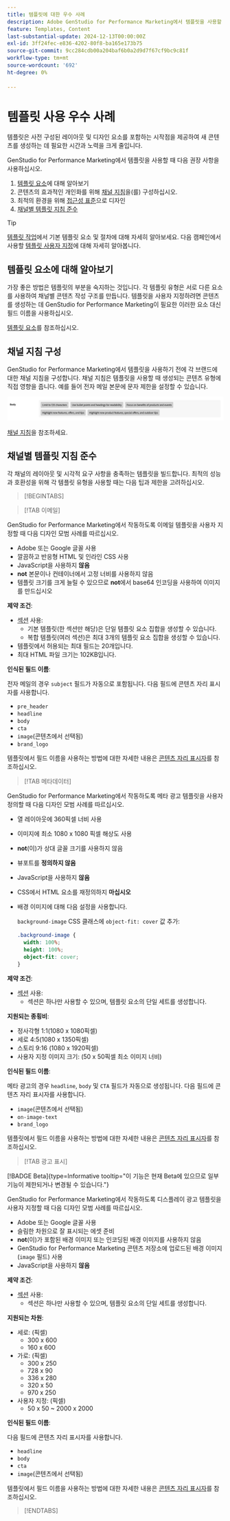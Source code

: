 ```yaml
---
title: 템플릿에 대한 우수 사례
description: Adobe GenStudio for Performance Marketing에서 템플릿을 사용할 때 모범 사례를 따르십시오.
feature: Templates, Content
last-substantial-update: 2024-12-13T00:00:00Z
exl-id: 3ff24fec-e836-4202-80f8-ba165e173b75
source-git-commit: 9cc284cdb00a204baf6b0a2d9d7f67cf9bc9c81f
workflow-type: tm+mt
source-wordcount: '692'
ht-degree: 0%

---
```


# 템플릿 사용 우수 사례

템플릿은 사전 구성된 레이아웃 및 디자인 요소를 포함하는 시작점을 제공하여 새 콘텐츠를 생성하는 데 필요한 시간과 노력을 크게 줄입니다.

GenStudio for Performance Marketing에서 템플릿을 사용할 때 다음 권장 사항을 사용하십시오.

1. [템플릿 요소](#know-about-template-elements)에 대해 알아보기
1. 콘텐츠의 효과적인 개인화를 위해 [채널 지침](#configure-channel-guidelines)을(를) 구성하십시오.
1. 최적의 환경을 위해 [접근성 표준](accessibility-for-templates.md)으로 디자인
1. [채널별 템플릿 지침 준수](#follow-channel-specific-template-guidelines)

>[!TIP]
>
>[템플릿 작업](use-templates.md)에서 기본 템플릿 요소 및 절차에 대해 자세히 알아보세요. 다음 캠페인에서 사용할 [템플릿 사용자 지정](customize-template.md)에 대해 자세히 알아봅니다.

## 템플릿 요소에 대해 알아보기

가장 좋은 방법은 템플릿의 부분을 숙지하는 것입니다. 각 템플릿 유형은 서로 다른 요소를 사용하여 채널별 콘텐츠 작성 구조를 만듭니다. 템플릿을 사용자 지정하려면 콘텐츠를 생성하는 데 GenStudio for Performance Marketing이 필요한 이러한 요소 대신 필드 이름을 사용하십시오.

[템플릿 요소](use-templates.md#template-elements)를 참조하십시오.

## 채널 지침 구성

GenStudio for Performance Marketing에서 템플릿을 사용하기 전에 각 브랜드에 대한 채널 지침을 구성합니다. 채널 지침은 템플릿을 사용할 때 생성되는 콘텐츠 유형에 직접 영향을 줍니다. 예를 들어 전자 메일 본문에 문자 제한을 설정할 수 있습니다.

![본문 사양](/help/assets/channel-email-body.png)

[채널 지침](/help/user-guide/guidelines/brands.md#channel-guidelines)을 참조하세요.

## 채널별 템플릿 지침 준수

각 채널의 레이아웃 및 시각적 요구 사항을 충족하는 템플릿을 빌드합니다. 최적의 성능과 호환성을 위해 각 템플릿 유형을 사용할 때는 다음 팁과 제한을 고려하십시오.

>[!BEGINTABS]

>[!TAB 이메일]

GenStudio for Performance Marketing에서 작동하도록 이메일 템플릿을 사용자 지정할 때 다음 디자인 모범 사례를 따르십시오.

- Adobe 또는 Google 글꼴 사용
- 깔끔하고 반응형 HTML 및 인라인 CSS 사용
- JavaScript을 사용하지 **않음**
- **not** 본문이나 컨테이너에서 고정 너비를 사용하지 않음
- 템플릿 크기를 크게 늘릴 수 있으므로 **not**&#x200B;에서 base64 인코딩을 사용하여 이미지를 만드십시오

**제약 조건**:

- [섹션](customize-template.md#sections-or-groups) 사용:
   - 기본 템플릿(한 섹션만 해당)은 단일 템플릿 요소 집합을 생성할 수 있습니다.
   - 복합 템플릿(여러 섹션)은 최대 3개의 템플릿 요소 집합을 생성할 수 있습니다.
- 템플릿에서 허용되는 최대 필드는 20개입니다.
- 최대 HTML 파일 크기는 102KB입니다.

**인식된 필드 이름**:

전자 메일의 경우 `subject` 필드가 자동으로 포함됩니다. 다음 필드에 콘텐츠 자리 표시자를 사용합니다.

- `pre_header`
- `headline`
- `body`
- `cta`
- `image`(콘텐츠에서 선택됨)
- `brand_logo`

템플릿에서 필드 이름을 사용하는 방법에 대한 자세한 내용은 [콘텐츠 자리 표시자](customize-template.md#content-placeholders)를 참조하십시오.

>[!TAB 메타데이터]

GenStudio for Performance Marketing에서 작동하도록 메타 광고 템플릿을 사용자 정의할 때 다음 디자인 모범 사례를 따르십시오.

- 열 레이아웃에 360픽셀 너비 사용
- 이미지에 최소 1080 x 1080 픽셀 해상도 사용
- **not**(이)가 상대 글꼴 크기를 사용하지 않음
- 뷰포트를 **정의하지 않음**
- JavaScript을 사용하지 **않음**
- CSS에서 HTML 요소를 재정의하지 **마십시오**
- 배경 이미지에 대해 다음 설정을 사용합니다.

  `background-image` CSS 클래스에 `object-fit: cover` 값 추가:

  ```css
  .background-image {
    width: 100%;
    height: 100%;
    object-fit: cover;
  }
  ```

**제약 조건**:

- [섹션](customize-template.md#sections-or-groups) 사용:
   - 섹션은 하나만 사용할 수 있으며, 템플릿 요소의 단일 세트를 생성합니다.

**지원되는 종횡비**:

- 정사각형 1:1(1080 x 1080픽셀)
- 세로 4:5(1080 x 1350픽셀)
- 스토리 9:16 (1080 x 1920픽셀)
- 사용자 지정 이미지 크기: (50 x 50픽셀 최소 이미지 너비)

**인식된 필드 이름**:

메타 광고의 경우 `headline`, `body` 및 `CTA` 필드가 자동으로 생성됩니다. 다음 필드에 콘텐츠 자리 표시자를 사용합니다.

- `image`(콘텐츠에서 선택됨)
- `on-image-text`
- `brand_logo`

템플릿에서 필드 이름을 사용하는 방법에 대한 자세한 내용은 [콘텐츠 자리 표시자](customize-template.md#content-placeholders)를 참조하십시오.

>[!TAB 광고 표시]

[!BADGE Beta]{type=Informative tooltip="이 기능은 현재 Beta에 있으므로 일부 기능이 제한되거나 변경될 수 있습니다."}

GenStudio for Performance Marketing에서 작동하도록 디스플레이 광고 템플릿을 사용자 지정할 때 다음 디자인 모범 사례를 따르십시오.

- Adobe 또는 Google 글꼴 사용
- 슬림한 차원으로 잘 표시되는 에셋 준비
- **not**(이)가 포함된 배경 이미지 또는 인코딩된 배경 이미지를 사용하지 않음
- GenStudio for Performance Marketing 콘텐츠 저장소에 업로드된 배경 이미지(`image` 필드) 사용
- JavaScript을 사용하지 **않음**

**제약 조건**:

- [섹션](customize-template.md#sections-or-groups) 사용:
   - 섹션은 하나만 사용할 수 있으며, 템플릿 요소의 단일 세트를 생성합니다.

**지원되는 차원**:

- 세로: (픽셀)
   - 300 x 600
   - 160 x 600&#x200B;
- 가로: (픽셀)
   - 300 x 250
   - 728 x 90
   - 336 x 280
   - 320 x 50
   - 970 x 250&#x200B;
- 사용자 지정: (픽셀)
   - 50 x 50 ~ 2000 x 2000

**인식된 필드 이름**:

다음 필드에 콘텐츠 자리 표시자를 사용합니다.

- `headline`
- `body`
- `cta`
- `image`(콘텐츠에서 선택됨)

템플릿에서 필드 이름을 사용하는 방법에 대한 자세한 내용은 [콘텐츠 자리 표시자](customize-template.md#content-placeholders)를 참조하십시오.

>[!ENDTABS]
